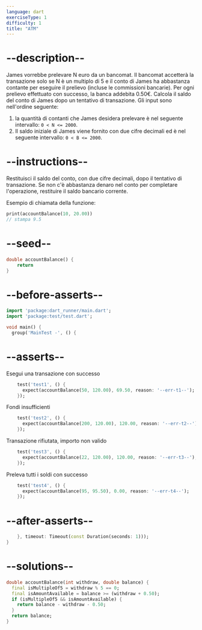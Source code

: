 ```yaml
---
language: dart
exerciseType: 1
difficulty: 1
title: "ATM"
---
```


# --description--

James vorrebbe prelevare N euro da un bancomat.
Il bancomat accetterà la transazione solo se N è un multiplo di 5 e il conto di James ha abbastanza contante per eseguire il prelievo (incluse le commissioni bancarie).
Per ogni prelievo effettuato con successo, la banca addebita 0.50€.
Calcola il saldo del conto di James dopo un tentativo di transazione.
Gli input sono nell'ordine seguente:
1. la quantità di contanti che James desidera prelevare è nel seguente intervallo: `0 < N <= 2000`.
2. Il saldo iniziale di James viene fornito con due cifre decimali ed è nel seguente intervallo: `0 < B <= 2000`.

# --instructions--

Restituisci il saldo del conto, con due cifre decimali, dopo il tentativo di transazione.
Se non c'è abbastanza denaro nel conto per completare l'operazione, restituire il saldo bancario corrente.

Esempio di chiamata della funzione:
```dart
print(accountBalance(10, 20.00))
// stampa 9.5
```

# --seed--

```dart
double accountBalance() {
    return
}
```

# --before-asserts--

```dart
import 'package:dart_runner/main.dart';
import 'package:test/test.dart';

void main() {
  group('MainTest -', () {
```

# --asserts--

Esegui una transazione con successo

```dart
    test('test1', () {
      expect(accountBalance(50, 120.00), 69.50, reason: '--err-t1--');
    });
```

Fondi insufficienti

```dart
    test('test2', () {
      expect(accountBalance(200, 120.00), 120.00, reason: '--err-t2--');
    });
```

Transazione rifiutata, importo non valido

```dart
    test('test3', () {
      expect(accountBalance(22, 120.00), 120.00, reason: '--err-t3--');
    });
```

Preleva tutti i soldi con successo

```dart
    test('test4', () {
      expect(accountBalance(95, 95.50), 0.00, reason: '--err-t4--');
    });
```

# --after-asserts--

```dart
    }, timeout: Timeout(const Duration(seconds: 1)));
}
```

# --solutions--

```dart
double accountBalance(int withdraw, double balance) {
  final isMultipleOf5 = withdraw % 5 == 0;
  final isAmountAvailable = balance >= (withdraw + 0.50);
  if (isMultipleOf5 && isAmountAvailable) {
    return balance - withdraw - 0.50;
  }
  return balance;
}
```
